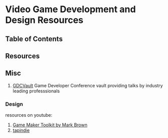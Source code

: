 # Video Game Development and Design Resources

## Table of Contents



## Resources

## Misc

1. [GDCVault](http://www.gdcvault.com/browse/?track_category=700)
  Game Developer Conference vault providing talks by industry leading professsionals

### Design

resources on youtube:

1. [Game Maker Toolkit by Mark Brown](https://www.youtube.com/channel/UCqJ-Xo29CKyLTjn6z2XwYAw)
2. [tapindie](https://www.youtube.com/channel/UCY5LPHU569WGcmQejpBLQfQ)
